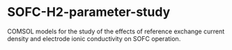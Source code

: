 # SOFC-H2-parameter-study
COMSOL models for the study of the effects of reference exchange current density and electrode ionic conductivity on SOFC operation.
